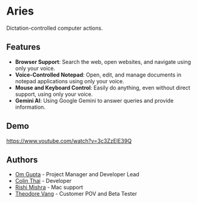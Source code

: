 
# Aries

Dictation-controlled computer actions.


## Features

- **Browser Support**: Search the web, open websites, and navigate using only your voice.
- **Voice-Controlled Notepad**: Open, edit, and manage documents in notepad applications using only your voice.
- **Mouse and Keyboard Control**: Easily do anything, even without direct support, using only your voice.
- **Gemini AI**: Using Google Gemini to answer queries and provide information.


## Demo

https://www.youtube.com/watch?v=3c3ZzElE39Q


## Authors

- [Om Gupta](https://www.github.com/OmyDaGreat) - Project Manager and Developer Lead
- [Colin Thai](https://www.github.com/totallyacoolguy) - Developer
- [Rishi Mishra](https://www.github.com/Rishthewizard) - Mac support
- [Theodore Vang](https://github.com/theo-vang) - Customer POV and Beta Tester
